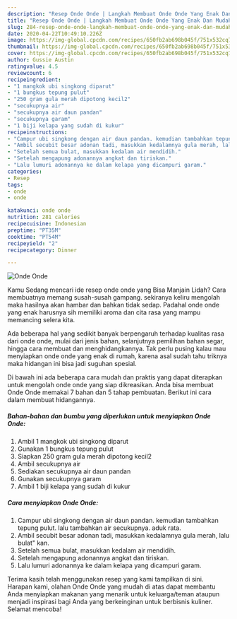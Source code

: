 ```yaml
---
description: "Resep Onde Onde | Langkah Membuat Onde Onde Yang Enak Dan Mudah"
title: "Resep Onde Onde | Langkah Membuat Onde Onde Yang Enak Dan Mudah"
slug: 284-resep-onde-onde-langkah-membuat-onde-onde-yang-enak-dan-mudah
date: 2020-04-22T10:49:10.226Z
image: https://img-global.cpcdn.com/recipes/650fb2ab698b045f/751x532cq70/onde-onde-foto-resep-utama.jpg
thumbnail: https://img-global.cpcdn.com/recipes/650fb2ab698b045f/751x532cq70/onde-onde-foto-resep-utama.jpg
cover: https://img-global.cpcdn.com/recipes/650fb2ab698b045f/751x532cq70/onde-onde-foto-resep-utama.jpg
author: Gussie Austin
ratingvalue: 4.5
reviewcount: 6
recipeingredient:
- "1 mangkok ubi singkong diparut"
- "1 bungkus tepung pulut"
- "250 gram gula merah dipotong kecil2"
- "secukupnya air"
- "secukupnya air daun pandan"
- "secukupnya garam"
- "1 biji kelapa yang sudah di kukur"
recipeinstructions:
- "Campur ubi singkong dengan air daun pandan. kemudian tambahkan tepung pulut. lalu tambahkan air secukupnya. aduk rata."
- "Ambil secubit besar adonan tadi, masukkan kedalamnya gula merah, lalu bulat&#34; kan."
- "Setelah semua bulat, masukkan kedalam air mendidih."
- "Setelah mengapung adonannya angkat dan tiriskan."
- "Lalu lumuri adonannya ke dalam kelapa yang dicampuri garam."
categories:
- Resep
tags:
- onde
- onde

katakunci: onde onde 
nutrition: 281 calories
recipecuisine: Indonesian
preptime: "PT35M"
cooktime: "PT54M"
recipeyield: "2"
recipecategory: Dinner

---
```



![Onde Onde](https://img-global.cpcdn.com/recipes/650fb2ab698b045f/751x532cq70/onde-onde-foto-resep-utama.jpg)

Kamu Sedang mencari ide resep onde onde yang Bisa Manjain Lidah? Cara membuatnya memang susah-susah gampang. sekiranya keliru mengolah maka hasilnya akan hambar dan bahkan tidak sedap. Padahal onde onde yang enak harusnya sih memiliki aroma dan cita rasa yang mampu memancing selera kita.

Ada beberapa hal yang sedikit banyak berpengaruh terhadap kualitas rasa dari onde onde, mulai dari jenis bahan, selanjutnya pemilihan bahan segar, hingga cara membuat dan menghidangkannya. Tak perlu pusing kalau mau menyiapkan onde onde yang enak di rumah, karena asal sudah tahu triknya maka hidangan ini bisa jadi suguhan spesial.




Di bawah ini ada beberapa cara mudah dan praktis yang dapat diterapkan untuk mengolah onde onde yang siap dikreasikan. Anda bisa membuat Onde Onde memakai 7 bahan dan 5 tahap pembuatan. Berikut ini cara dalam membuat hidangannya.

<!--inarticleads1-->

##### Bahan-bahan dan bumbu yang diperlukan untuk menyiapkan Onde Onde:

1. Ambil 1 mangkok ubi singkong diparut
1. Gunakan 1 bungkus tepung pulut
1. Siapkan 250 gram gula merah dipotong kecil2
1. Ambil secukupnya air
1. Sediakan secukupnya air daun pandan
1. Gunakan secukupnya garam
1. Ambil 1 biji kelapa yang sudah di kukur




<!--inarticleads2-->

##### Cara menyiapkan Onde Onde:

1. Campur ubi singkong dengan air daun pandan. kemudian tambahkan tepung pulut. lalu tambahkan air secukupnya. aduk rata.
1. Ambil secubit besar adonan tadi, masukkan kedalamnya gula merah, lalu bulat&#34; kan.
1. Setelah semua bulat, masukkan kedalam air mendidih.
1. Setelah mengapung adonannya angkat dan tiriskan.
1. Lalu lumuri adonannya ke dalam kelapa yang dicampuri garam.




Terima kasih telah menggunakan resep yang kami tampilkan di sini. Harapan kami, olahan Onde Onde yang mudah di atas dapat membantu Anda menyiapkan makanan yang menarik untuk keluarga/teman ataupun menjadi inspirasi bagi Anda yang berkeinginan untuk berbisnis kuliner. Selamat mencoba!
